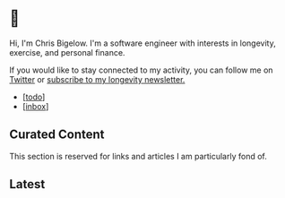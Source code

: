 # 👋 

Hi, I'm Chris Bigelow. I'm a software engineer with interests in longevity, exercise, and personal finance.

If you would like to stay connected to my activity, you can follow me on [Twitter](https://twitter.com/chbigelow) or [subscribe to my longevity newsletter.](https://pareto.substack.com)

- [[todo]]
- [[inbox]]

## Curated Content

This section is reserved for links and articles I am particularly fond of.


## Latest

[//begin]: # "Autogenerated link references for markdown compatibility"
[todo]: todo "Public Todos"
[inbox]: inbox "Public Inbox"
[//end]: # "Autogenerated link references"
